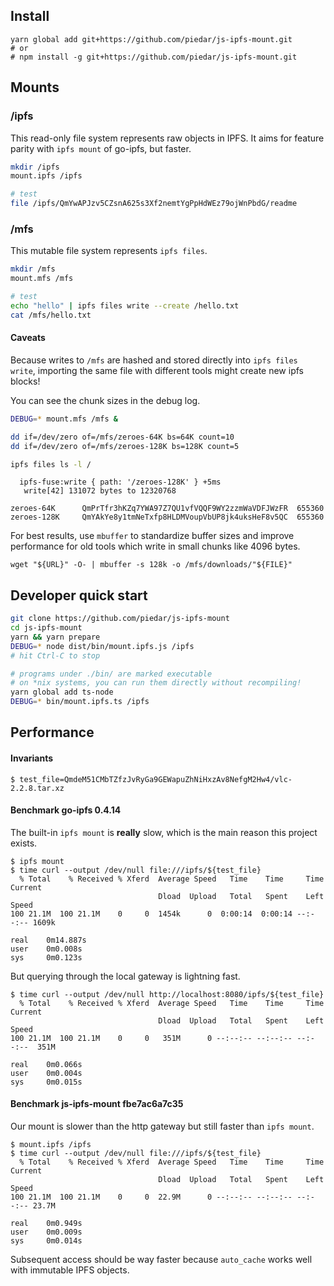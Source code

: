 

## Install

    yarn global add git+https://github.com/piedar/js-ipfs-mount.git
    # or
    # npm install -g git+https://github.com/piedar/js-ipfs-mount.git

## Mounts

### /ipfs

This read-only file system represents raw objects in IPFS.
It aims for feature parity with `ipfs mount` of go-ipfs, but faster.

```bash
mkdir /ipfs
mount.ipfs /ipfs

# test
file /ipfs/QmYwAPJzv5CZsnA625s3Xf2nemtYgPpHdWEz79ojWnPbdG/readme
```

### /mfs

This mutable file system represents `ipfs files`.

```bash
mkdir /mfs
mount.mfs /mfs

# test
echo "hello" | ipfs files write --create /hello.txt
cat /mfs/hello.txt
```

#### Caveats

Because writes to `/mfs` are hashed and stored directly into `ipfs files write`, importing the same file with different tools might create new ipfs blocks!

You can see the chunk sizes in the debug log.

```bash
DEBUG=* mount.mfs /mfs &

dd if=/dev/zero of=/mfs/zeroes-64K bs=64K count=10
dd if=/dev/zero of=/mfs/zeroes-128K bs=128K count=5

ipfs files ls -l /
```
```
  ipfs-fuse:write { path: '/zeroes-128K' } +5ms
   write[42] 131072 bytes to 12320768
```
```
zeroes-64K      QmPrTfr3hKZq7YWA97Z7QU1vfVQQF9WY2zzmWaVDFJWzFR  655360
zeroes-128K     QmYAkYe8y1tmNeTxfp8HLDMVoupVbUP8jk4uksHeF8v5QC  655360
```

For best results, use `mbuffer` to standardize buffer sizes and improve performance for old tools which write in small chunks like 4096 bytes.

```
wget "${URL}" -O- | mbuffer -s 128k -o /mfs/downloads/"${FILE}"
```

## Developer quick start

```bash
git clone https://github.com/piedar/js-ipfs-mount
cd js-ipfs-mount
yarn && yarn prepare
DEBUG=* node dist/bin/mount.ipfs.js /ipfs
# hit Ctrl-C to stop
```

```bash
# programs under ./bin/ are marked executable
# on *nix systems, you can run them directly without recompiling!
yarn global add ts-node
DEBUG=* bin/mount.ipfs.ts /ipfs
```

## Performance

#### Invariants

```
$ test_file=QmdeM51CMbTZfzJvRyGa9GEWapuZhNiHxzAv8NefgM2Hw4/vlc-2.2.8.tar.xz
```

#### Benchmark go-ipfs 0.4.14

The built-in `ipfs mount` is __really__ slow, which is the main reason this project exists.

```
$ ipfs mount
$ time curl --output /dev/null file:///ipfs/${test_file}
  % Total    % Received % Xferd  Average Speed   Time    Time     Time  Current
                                 Dload  Upload   Total   Spent    Left  Speed
100 21.1M  100 21.1M    0     0  1454k      0  0:00:14  0:00:14 --:--:-- 1609k

real    0m14.887s
user    0m0.008s
sys     0m0.123s
```

But querying through the local gateway is lightning fast.

```
$ time curl --output /dev/null http://localhost:8080/ipfs/${test_file}
  % Total    % Received % Xferd  Average Speed   Time    Time     Time  Current
                                 Dload  Upload   Total   Spent    Left  Speed
100 21.1M  100 21.1M    0     0   351M      0 --:--:-- --:--:-- --:--:--  351M

real    0m0.066s
user    0m0.004s
sys     0m0.015s
```

#### Benchmark js-ipfs-mount fbe7ac6a7c35

Our mount is slower than the http gateway but still faster than `ipfs mount`.

```
$ mount.ipfs /ipfs
$ time curl --output /dev/null file:///ipfs/${test_file}
  % Total    % Received % Xferd  Average Speed   Time    Time     Time  Current
                                 Dload  Upload   Total   Spent    Left  Speed
100 21.1M  100 21.1M    0     0  22.9M      0 --:--:-- --:--:-- --:--:-- 23.7M

real    0m0.949s
user    0m0.009s
sys     0m0.014s
```

Subsequent access should be way faster because `auto_cache` works well with immutable IPFS objects.
